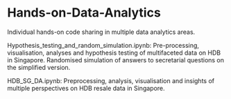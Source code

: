 # Hands-on-Data-Analytics
Individual hands-on code sharing in multiple data analytics areas.

Hypothesis_testing_and_random_simulation.ipynb: Pre-processing, visualisation, analyses and hypothesis testing of multifaceted data on HDB in Singapore. Randomised simulation of answers to secretarial questions on the simplified version.

HDB_SG_DA.ipynb: Preprocessing, analysis, visualisation and insights of multiple perspectives on HDB resale data in Singapore.
